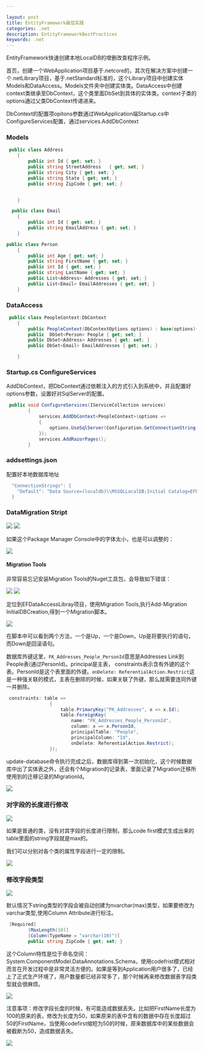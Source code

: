 ```yaml
---

layout: post
title: EntityFramework最佳实践
categories: .net
description: EntityFrameworkBestPractices
keywords: .net
---
```

EntityFramework快速创建本地LocalDB的增删改查程序示例。

首页，创建一个WebApplication项目基于.netcore的，其次在解决方案中创建一个.netLibrary项目，基于.netStandard标准的，这个Library项目中创建实体Models和DataAccess。Models文件夹中创建实体类。DataAccess中创建context类继承至DbContext，这个类里面DbSet<T>到具体的实体类。context子类的options通过父类DbContext传递进来。

DbContext的配置项opitons参数通过WebApplication端Startup.cs中ConfigureServices配置，通过services.AddDbContext<T>

### Models

```c#
 public class Address
    {
        public int Id { get; set; }
        public string StreetAddress   { get; set; }
        public string City { get; set; }
        public string State { get; set; }
        public string ZipCode { get; set; }


    }
```

```c#
  public class Email
    {
        public int Id { get; set; }
        public string EmailAddress { get; set; }
    }
```

```c#
public class Person 
    {
        public int Age { get; set; }
        public string FirstName { get; set; }
        public int Id { get; set; }
        public string LastName { get; set; }
        public List<Address> Addresses { get; set; }
        public List<Email> EmailAddresses { get; set; }
    }
```

### DataAccess

```c#
 public class PeopleContext:DbContext
    {
        public PeopleContext(DbContextOptions options) : base(options){}
        public  DbSet<Person> People { get; set; }
        public DbSet<Address> Addresses { get; set; }
        public DbSet<Email> EmailAddresses { get; set; }

    }
```



### Startup.cs ConfigureServices

AddDbContext，把DbContext通过依赖注入的方式引入到系统中，并且配置好options参数，设置好对SqlServer的配置。

```c#
 public void ConfigureServices(IServiceCollection services)
        {
            services.AddDbContext<PeopleContext>(options =>
            {
                options.UseSqlServer(Configuration.GetConnectionString("Default"));
            });
            services.AddRazorPages();
        }
```

### addsettings.json

配置好本地数据库地址

```c#
  "ConnectionStrings": {
    "Default": "Data Source=(localdb)\\MSSQLLocalDB;Initial Catalog=EFDemoWeb;Integrated Security=True;"
  } 
```



### DataMigration Stript

<img src="https://cs-cn.top/images/posts/sql_exploer5750.png"/>

<img src="https://cs-cn.top/images/posts/EntityFrameworkScript0028.png"/>

如果这个Package Manager Console中的字体太小，也是可以调整的：

<img src="https://cs-cn.top/images/posts/Package_Manager_Console104.png"/>



#### Migration Tools

非常容易忘记安装Migration Tools的Nuget工具包，会导致如下错误：

<img src="https://cs-cn.top/images/posts/Migration308.png"/>

<img src="https://cs-cn.top/images/posts/migration_tools506.png"/>

定位到EFDataAccessLibray项目，使用Migration Tools,执行Add-Migration InitialDBCreation,得到一个Migration脚本。

<img src="https://cs-cn.top/images/posts/Migration_Files244.png"/>

在脚本中可以看到两个方法，一个是Up，一个是Down，Up是将要执行的语句，而Down是回滚语句。

数据库外键这里，`FK_Addresses_People_PersonId`意思是Addresses Link到People表(通过PersonId)。principal是主表， constraints表示含有外键的这个表。PersonId是这个表里面的外键。`onDelete: ReferentialAction.Restrict`这是一种强关联的模式，主表在删除的时候，如果关联了外键，那么就需要连同外键一并删除。

```c#
 constraints: table =>
                {
                    table.PrimaryKey("PK_Addresses", x => x.Id);
                    table.ForeignKey(
                        name: "FK_Addresses_People_PersonId",
                        column: x => x.PersonId,
                        principalTable: "People",
                        principalColumn: "Id",
                        onDelete: ReferentialAction.Restrict);
                });
```

update-database命令执行完成之后，数据库得到第一次初始化，这个时候数据库中出了实体表之外，还会有个Migration的记录表，里面记录了Migration迁移所使用到的迁移记录的MigrationId。

<img src="https://cs-cn.top/images/posts/migration_Id1153.png"/>



### 对字段的长度进行修改

<img src="https://cs-cn.top/images/posts/datatable2419.png"/>

如果是普通的类，没有对其字段的长度进行限制，那么code first模式生成出来的table里面的string字段就是max的。

我们可以分别对各个类的属性字段进行一定的限制。

<img src="https://cs-cn.top/images/posts/limited_address2624.png"/>



### 修改字段类型

<img src="https://cs-cn.top/images/posts/zip_code23537.png"/>

默认情况下string类型的字段会被自动创建为nvarchar(max)类型，如果要修改为varchar类型,使用Column Attribute进行标注。

```c#
 [Required]
        [MaxLength(10)]
        [Column(TypeName = "varchar(10)")]
        public string ZipCode { get; set; }
```

这个Column特性是位于命名空间： System.ComponentModel.DataAnnotations.Schema，使用codefrist模式相对而言在开发过程中是非常灵活方便的。如果是等到Application用户很多了，已经上了正式生产环境了，用户数量都已经非常多了，那个时候再来修改数据表字段类型就会很麻烦。

<img src="https://cs-cn.top/images/posts/dataanotation_scheme3756.png"/>

注意事项：修改字段长度的时候，有可能造成数据丢失。比如把FirstName长度为100的原来的表，修改为长度为50，如果原来的表中含有的数据中存在长度超过50的FirstName，当使用codefirst缩短为50的时候，原来数据库中的某些数据会被截断为50，造成数据丢失。

<img src="https://cs-cn.top/images/posts/Migration_Validation0705.png"/>

